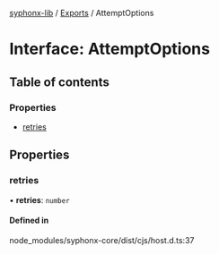[syphonx-lib](../README.md) / [Exports](../modules.md) / AttemptOptions

# Interface: AttemptOptions

## Table of contents

### Properties

- [retries](AttemptOptions.md#retries)

## Properties

### retries

• **retries**: `number`

#### Defined in

node_modules/syphonx-core/dist/cjs/host.d.ts:37
